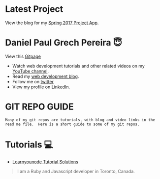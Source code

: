 # Latest Project

View the blog for my [Spring 2017 Project App][latestproject].

# Daniel Paul Grech Pereira :innocent:

View this [Gitpage][gitpagelink]

- Watch web development tutorials and other related videos on my [YouTube channel][youtubelink].
- Read my [web development blog][bloglink].
- Follow me on [twitter][twitterlink]
- View my profile on [LinkedIn][linkedinlink].


# GIT REPO GUIDE

	Many of my git repos are tutorials, with blog and video links in the read me file.  Here is a short guide to some of my git repos.


# Tutorials :computer:

- [Learnyounode Tutorial Solutions][learnyounode]


> I am a Ruby and Javascript developer in Toronto, Canada.


[latestProject]: <https://medium.com/spring-2017-project-app-burrito-builder>
[gitpagelink]: <https://pereiradaniel.github.io>
[youtubelink]: <https://www.youtube.com/c/danielpaulgrechpereira>
[bloglink]: <https://medium.com/@pereirawebdev>
[twitterlink]: <https://twitter.com/pereirawebdev>
[learnyounode]: <https://github.com/pereiradaniel/learnyounode>
[linkedinlink]: <https://ca.linkedin.com/in/danielpaulpereira>